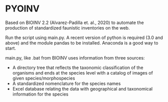 # PYOINV
Based on BIOINV 2.2 (Alvarez-Padilla et. al., 2020) to automate the production of standardized faunistic inventories on the web.

Run the script using main.py. A recent version of python is required (3.0 and above) and the module pandas to be installed. Anaconda is a good way to start.

main.py, like .bat from BIOINV uses information from three sources:
- A directory tree that reflects the taxonomic classification of the organisms and ends at the species level with a catalog of images of given species/morphospecies
- A standardized nomenclature for the species names
- Excel database relating the data with geographical and taxonomical information for the species

